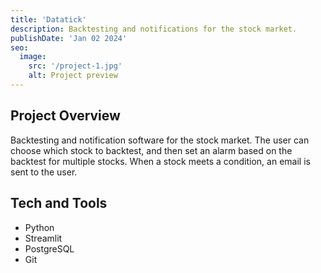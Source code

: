 ```yaml
---
title: 'Datatick'
description: Backtesting and notifications for the stock market.
publishDate: 'Jan 02 2024'
seo:
  image:
    src: '/project-1.jpg'
    alt: Project preview
---
```


<!--![Project preview](/project-1.jpg)-->

## Project Overview

Backtesting and notification software for the stock market. The user can choose which stock to backtest, and then set an alarm based on the backtest for multiple stocks. When a stock meets a condition, an email is sent to the user.

## Tech and Tools

- Python
- Streamlit
- PostgreSQL
- Git